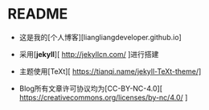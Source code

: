 # README

* 这是我的[个人博客][liangliangdeveloper.github.io]

* 采用[**jekyll**][ http://jekyllcn.com/ ]进行搭建
* 主题使用[TeXt][ https://tianqi.name/jekyll-TeXt-theme/]
* Blog所有文章许可协议均为[CC-BY-NC-4.0][ https://creativecommons.org/licenses/by-nc/4.0/ ]

